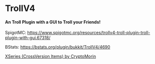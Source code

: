 # TrollV4

#### An Troll Plugin with a GUI to Troll your Friends!

SpigotMC: https://www.spigotmc.org/resources/trollv4-troll-plugin-troll-plugin-with-gui.67318/

BStats: https://bstats.org/plugin/bukkit/TrollV4/4690

[XSeries (CrossVersion Items) by CryptoMorin](https://github.com/CryptoMorin/XSeries)

